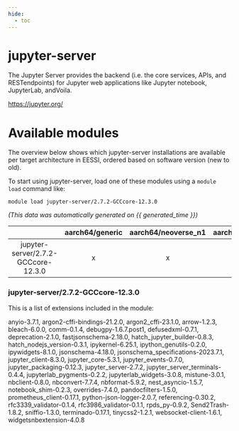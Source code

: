 ```yaml
---
hide:
  - toc
---
```


jupyter-server
==============


The Jupyter Server provides the backend (i.e. the core services, APIs, and RESTendpoints) for Jupyter web applications like Jupyter notebook, JupyterLab, andVoila.

https://jupyter.org/
# Available modules


The overview below shows which jupyter-server installations are available per target architecture in EESSI, ordered based on software version (new to old).

To start using jupyter-server, load one of these modules using a `module load` command like:

```shell
module load jupyter-server/2.7.2-GCCcore-12.3.0
```

*(This data was automatically generated on {{ generated_time }})*  

| |aarch64/generic|aarch64/neoverse_n1|aarch64/neoverse_v1|x86_64/generic|x86_64/amd/zen2|x86_64/amd/zen3|x86_64/amd/zen4|x86_64/intel/haswell|x86_64/intel/skylake_avx512|
| :---: | :---: | :---: | :---: | :---: | :---: | :---: | :---: | :---: | :---: |
|jupyter-server/2.7.2-GCCcore-12.3.0|x|x|x|x|x|x|x|x|x|


### jupyter-server/2.7.2-GCCcore-12.3.0

This is a list of extensions included in the module:

anyio-3.7.1, argon2-cffi-bindings-21.2.0, argon2_cffi-23.1.0, arrow-1.2.3, bleach-6.0.0, comm-0.1.4, debugpy-1.6.7.post1, defusedxml-0.7.1, deprecation-2.1.0, fastjsonschema-2.18.0, hatch_jupyter_builder-0.8.3, hatch_nodejs_version-0.3.1, ipykernel-6.25.1, ipython_genutils-0.2.0, ipywidgets-8.1.0, jsonschema-4.18.0, jsonschema_specifications-2023.7.1, jupyter_client-8.3.0, jupyter_core-5.3.1, jupyter_events-0.7.0, jupyter_packaging-0.12.3, jupyter_server-2.7.2, jupyter_server_terminals-0.4.4, jupyterlab_pygments-0.2.2, jupyterlab_widgets-3.0.8, mistune-3.0.1, nbclient-0.8.0, nbconvert-7.7.4, nbformat-5.9.2, nest_asyncio-1.5.7, notebook_shim-0.2.3, overrides-7.4.0, pandocfilters-1.5.0, prometheus_client-0.17.1, python-json-logger-2.0.7, referencing-0.30.2, rfc3339_validator-0.1.4, rfc3986_validator-0.1.1, rpds_py-0.9.2, Send2Trash-1.8.2, sniffio-1.3.0, terminado-0.17.1, tinycss2-1.2.1, websocket-client-1.6.1, widgetsnbextension-4.0.8